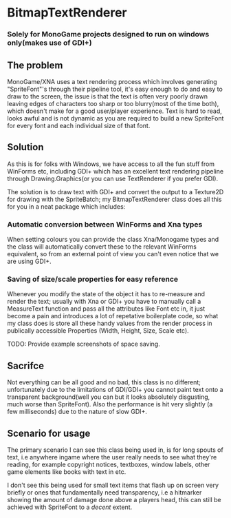 # BitmapTextRenderer
### Solely for MonoGame projects designed to run on windows only(makes use of GDI+)

## The problem
MonoGame/XNA uses a text rendering process which involves generating "SpriteFont"'s through their pipeline tool, it's easy enough to do and easy to draw to the screen, the issue is that the text is often very poorly drawn leaving edges of characters too sharp or too blurry(most of the time both), which doesn't make for a good user/player experience. Text is hard to read, looks awful and is not dynamic as you are required to build a new SpriteFont for every font and each individual size of that font.

## Solution
As this is for folks with Windows, we have access to all the fun stuff from WinForms etc, including GDI+ which has an excellent text rendering pipeline through Drawing.Graphics(or you can use TextRenderer if you prefer GDI).

The solution is to draw text with GDI+ and convert the output to a Texture2D for drawing with the SpriteBatch; my BitmapTextRenderer class does all this for you in a neat package which includes:

### Automatic conversion between WinForms and Xna types
When setting colours you can provide the class Xna/Monogame types and the class will automatically convert these to the relevant WinForms equivalent, so from an external point of view you can't even notice that we are using GDI+.

### Saving of size/scale properties for easy reference
Whenever you modify the state of the object it has to re-measure and render the text; usually with Xna or GDI+ you have to manually call a MeasureText function and pass all the attributes like Font etc in, it just become a pain and introduces a lot of repetative boilerplate code, so what my class does is store all these handy values from the render process in publically accessible Properties (Width, Height, Size, Scale etc).

TODO: Provide example screenshots of space saving.

## Sacrifce
Not everything can be all good and no bad, this class is no different; unfortunately due to the limitations of GDI/GDI+ you cannot paint text onto a transparent background(well you can but it looks absolutely disgusting, much worse than SpriteFont). Also the performance is hit very slightly (a few milliseconds) due to the nature of slow GDI+.

## Scenario for usage
The primary scenario I can see this class being used in, is for long spouts of text, i.e anywhere ingame where the user really needs to see what they're reading, for example copyright notices, textboxes, window labels, other game elements like books with text in etc.

I don't see this being used for small text items that flash up on screen very briefly or ones that fundamentally need transparency, i.e a hitmarker showing the amount of damage done above a players head, this can still be achieved with SpriteFont to a <i>decent</i> extent.
